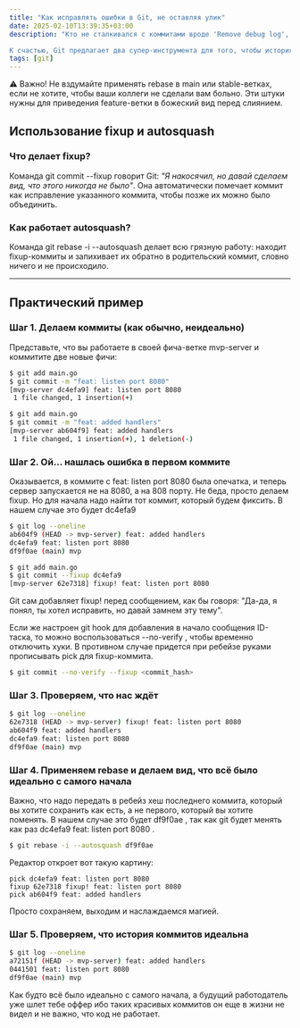 ```yaml
---
title: "Как исправлять ошибки в Git, не оставляя улик"
date: 2025-02-10T13:39:35+03:00
description: "Кто не сталкивался с коммитами вроде 'Remove debug log', 'Fix' или 'фикс фикса'? Такие коммиты как грязные носки под кроватью: их не видно, пока не придёт ревьюер с пристальным взглядом или, что еще хуже, потенциальный работодатель, решивший посмотреть на ваш github. 

К счастью, Git предлагает два супер-инструмента для того, чтобы история коммитов выглядела так, будто ты всегда знаешь, что делаешь: git commit --fixup и git rebase --autosquash."
tags: [git]
---
```


⚠️ Важно! Не вздумайте применять rebase в main или stable-ветках, если не хотите, чтобы ваши коллеги не сделали вам больно. Эти штуки нужны для приведения feature-ветки в божеский вид перед слиянием.

## Использование fixup и autosquash

### Что делает fixup?

Команда git commit --fixup <commit> говорит Git: *"Я накосячил, но давай сделаем вид, что этого никогда не было"*. Она автоматически помечает коммит как исправление указанного коммита, чтобы позже их можно было объединить.

### Как работает autosquash?

Команда git rebase -i --autosquash делает всю грязную работу: находит fixup-коммиты и запихивает их обратно в родительский коммит, словно ничего и не происходило.

---

## Практический пример

### Шаг 1. Делаем коммиты (как обычно, неидеально)

Представьте, что вы работаете в своей фича-ветке mvp-server и коммитите две новые фичи:

```bash
$ git add main.go
$ git commit -m "feat: listen port 8080"
[mvp-server dc4efa9] feat: listen port 8080
 1 file changed, 1 insertion(+)

$ git add main.go
$ git commit -m "feat: added handlers"
[mvp-server ab604f9] feat: added handlers
 1 file changed, 1 insertion(+), 1 deletion(-)
 ```

### Шаг 2. Ой… нашлась ошибка в первом коммите

Оказывается, в коммите с feat: listen port 8080 была опечатка, и теперь сервер запускается не на 8080, а на 808 порту. Не беда, просто делаем fixup. Но для начала надо найти тот коммит, который будем фиксить. В нашем случае это будет  dc4efa9

```bash
$ git log --oneline
ab604f9 (HEAD -> mvp-server) feat: added handlers
dc4efa9 feat: listen port 8080
df9f0ae (main) mvp

$ git add main.go
$ git commit --fixup dc4efa9
[mvp-server 62e7318] fixup! feat: listen port 8080
```

Git сам добавляет fixup! перед сообщением, как бы говоря: "Да-да, я понял, ты хотел исправить, но давай замнем эту тему".

Если же настроен git hook для добавления в начало сообщения ID-таска, то можно воспользоваться --no-verify , чтобы временно отключить хуки. В противном случае придется при ребейзе руками прописывать pick для fixup-коммита.

```bash
$ git commit --no-verify --fixup <commit_hash>
```

### Шаг 3. Проверяем, что нас ждёт

```bash
$ git log --oneline
62e7318 (HEAD -> mvp-server) fixup! feat: listen port 8080
ab604f9 feat: added handlers
dc4efa9 feat: listen port 8080
df9f0ae (main) mvp
```

### Шаг 4. Применяем rebase и делаем вид, что всё было идеально с самого начала

Важно, что надо передать в ребейз хеш последнего коммита, который вы хотите сохранить как есть, а не первого, который вы хотите поменять. В нашем случае это будет  df9f0ae , так как git будет менять как раз dc4efa9 feat: listen port 8080 .

```bash
$ git rebase -i --autosquash df9f0ae
```

Редактор откроет вот такую картину:

```
pick dc4efa9 feat: listen port 8080
fixup 62e7318 fixup! feat: listen port 8080
pick ab604f9 feat: added handlers
```

Просто сохраняем, выходим и наслаждаемся магией. 

### Шаг 5. Проверяем, что история коммитов идеальна

```bash
$ git log --oneline
a72151f (HEAD -> mvp-server) feat: added handlers
0441501 feat: listen port 8080
df9f0ae (main) mvp
```

Как будто всё было идеально с самого начала, а будущий работодатель уже шлет тебе оффер ибо таких красивых коммитов он еще в жизни не видел и не важно, что код не работает.
